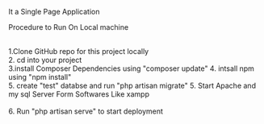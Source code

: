 
<bold>It a Single Page Application <bold>

Procedure to Run On Local machine	
<br/>

1.Clone GitHub repo for this project locally
<br/>
2. cd into your project	
<br/>
3.install Composer Dependencies using "composer update"	
4. intsall npm using "npm install"
<br/>
5. create "test" databse and run "php artisan migrate"
5. Start Apache  and my sql Server Form Softwares Like xampp	
<br/>
6. Run "php artisan serve" to start deployment	
<br/>


